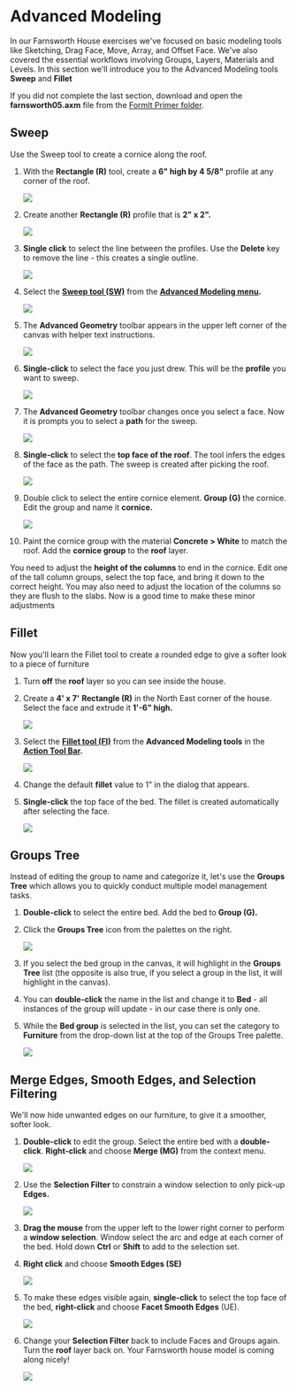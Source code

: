 # Advanced Modeling

In our Farnsworth House exercises we've focused on basic modeling tools like Sketching, Drag Face, Move, Array, and Offset Face. We've also covered the essential workflows involving Groups, Layers, Materials and Levels. In this section we'll introduce you to the Advanced Modeling tools **Sweep** and **Fillet**

If you did not complete the last section, download and open the **farnsworth05.axm** file from the [FormIt Primer folder](https://autodesk.app.box.com/s/thavswirrbflit27rbqzl26ljj7fu1uv/1/9025446442).

## Sweep

Use the Sweep tool to create a cornice along the roof.

1. With the **Rectangle \(R\)** tool, create a **6" high by 4 5/8"** profile at any corner of the roof.

   ![](../.gitbook/assets/a7297208-cefe-42e7-95ca-1e8ea122ac38.png)

2. Create another **Rectangle \(R\)** profile that is **2" x 2".**

   ![](../.gitbook/assets/5e1ad684-a3db-4c30-882c-6fdd9a1b9f54.png)

3. **Single click** to select the line between the profiles. Use the **Delete** key to remove the line - this creates a single outline.

   ![](../.gitbook/assets/5e1ad684-a3db-4c30-882c-6fdd9a1b9f54_2.png)

4. Select the [**Sweep tool \(SW\)**](../tool-library/cover-sweep-loft.md) from the [**Advanced Modeling menu**](../formit-introduction/tool-bars.md)**.**

   ![](../.gitbook/assets/8a17017b-b824-48ac-ba24-064a24e7a6ad.png)

5. The **Advanced Geometry** toolbar appears in the upper left corner of the canvas with helper text instructions.

   ![](../.gitbook/assets/e8badff2-acd9-4393-af5f-adae2424ad47.png)

6. **Single-click** to select the face you just drew. This will be the **profile** you want to sweep.

   ![](../.gitbook/assets/5e1ad684-a3db-4c30-882c-6fdd9a1b9f54_3.png)

7. The **Advanced Geometry** toolbar changes once you select a face. Now it is prompts you to select a **path** for the sweep.

   ![](../.gitbook/assets/df9fc338-15c0-4953-9ec1-c977117efc4d.png)

8. **Single-click** to select the **top face of the roof**. The tool infers the edges of the face as the path. The sweep is created after picking the roof.

   ![](../.gitbook/assets/5e1ad684-a3db-4c30-882c-6fdd9a1b9f54_4.png)

9. Double click to select the entire cornice element. **Group \(G\)** the cornice. Edit the group and name it **cornice.**

   ![](../.gitbook/assets/5e1ad684-a3db-4c30-882c-6fdd9a1b9f54_5.png)

10. Paint the cornice group with the material **Concrete &gt; White** to match the roof. Add the **cornice group** to the **roof** layer.

You need to adjust the **height of the columns** to end in the cornice. Edit one of the tall column groups, select the top face, and bring it down to the correct height. You may also need to adjust the location of the columns so they are flush to the slabs. Now is a good time to make these minor adjustments

## Fillet

Now you'll learn the Fillet tool to create a rounded edge to give a softer look to a piece of furniture

1. Turn **off** the **roof** layer so you can see inside the house.
2. Create a **4' x 7'** **Rectangle \(R\)** in the North East corner of the house. Select the face and extrude it **1'-6" high.**

   ![](../.gitbook/assets/upperterracesketch_20.png)

3. Select the [**Fillet tool \(FI\)**](../tool-library/cover-sweep-loft.md) from the **Advanced Modeling tools** in the [**Action Tool Bar**](../formit-introduction/tool-bars.md)**.**

   ![](../.gitbook/assets/f7e388e3-4ad0-4fef-a701-0d3176adc2c5.png)

4. Change the default **fillet** value to 1" in the dialog that appears.
5. **Single-click** the top face of the bed. The fillet is created automatically after selecting the face.

   ![](../.gitbook/assets/upperterracesketch_21.png)

## Groups Tree

Instead of editing the group to name and categorize it, let's use the **Groups Tree** which allows you to quickly conduct multiple model management tasks.

1. **Double-click** to select the entire bed. Add the bed to **Group \(G\).**
2. Click the **Groups Tree** icon from the palettes on the right.

   ![](../.gitbook/assets/groupstree.png)

3. If you select the bed group in the canvas, it will highlight in the **Groups Tree** list \(the opposite is also true, if you select a group in the list, it will highlight in the canvas\).
4. You can **double-click** the name in the list and change it to **Bed** - all instances of the group will update - in our case there is only one.
5. While the **Bed group** is selected in the list, you can set the category to **Furniture** from the drop-down list at the top of the Groups Tree palette.

   ![](../.gitbook/assets/groupstree_palette.png)

## Merge Edges, Smooth Edges, and Selection Filtering

We'll now hide unwanted edges on our furniture, to give it a smoother, softer look.

1. **Double-click** to edit the group. Select the entire bed with a **double-click**. **Right-click** and choose **Merge \(MG\)** from the context menu.

   ![](../.gitbook/assets/upperterracesketch_215.png)

2. Use the **Selection Filter** to constrain a window selection to only pick-up **Edges.**

   ![](../.gitbook/assets/25b2428d-bc93-4ae4-9b8a-d8f3749ddb43.png)

3. **Drag the mouse** from the upper left to the lower right corner to perform a **window selection**. Window select the arc and edge at each corner of the bed. Hold down **Ctrl** or **Shift** to add to the selection set.
4. **Right click** and choose **Smooth Edges \(SE\)**

   ![](../.gitbook/assets/upperterracesketch_216.png)

5. To make these edges visible again, **single-click** to select the top face of the bed, **right-click** and choose **Facet Smooth Edges** \(UE\).

   ![](../.gitbook/assets/upperterracesketch_217.png)

6. Change your **Selection Filter** back to include Faces and Groups again. Turn the **roof** layer back on. Your Farnsworth house model is coming along nicely!

   ![](../.gitbook/assets/upperterracesketch_22.png)

